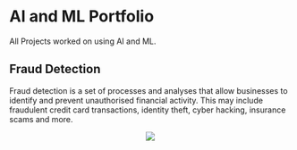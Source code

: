 # AI and ML Portfolio

All Projects worked on using AI and ML.

## Fraud Detection
Fraud detection is a set of processes and analyses that allow businesses to identify and prevent unauthorised financial activity. 
This may include fraudulent credit card transactions, identity theft, cyber hacking, insurance scams and more.
<center><img src="/assets/img/fraud.jpg"/></center>
